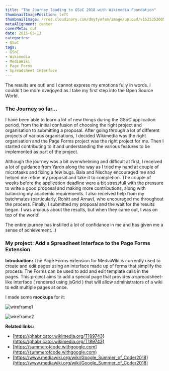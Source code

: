 ```yaml
---
title: "The Journey leading to GSoC 2018 with Wikimedia Foundation"
thumbnailImagePosition: left
thumbnailImage: //res.cloudinary.com/dmytyofam/image/upload/v1525352005/220px-GSoC.png
metaAlignment: center
coverMeta: out
date: 2015-05-13
categories:
- GSoC
tags:
- GSoC
- Wikimedia
- MediaWiki
- Page Forms
- Spreadsheet Interface
---
```


The results are out! and I cannot express my emotions fully in words.
I couldn't be more overjoyed as I take my first step into the Open Source World.

<!--more-->
### The Journey so far...
I have been able to learn a lot of new things during the GSoC application period, from the initial confusion of choosing the right project and organisation to submitting a proposal.
After going through a lot of different projects of various organisations, I decided Wikimedia was the right organisation and the Page Forms project was the right project for me. Then I started contributing to it and understanding the various features to be implemented as part of the project.

Although the journey was a bit overwhelming and difficult at first, I received a lot of guidance from Yaron along the way as I tried my hand at couple of microtasks and fixing a few bugs.
Bala and Nischay encouraged me and helped me refine my proposal and take it to completion.
The couple of weeks before the application deadline were a bit stressfull with the pressure to write a good proposal and making more contributions, along with balancing my academic requirements. I also received help from my batchmates (particularly, Rohitt and Arnav), who encouraged me throughout the process.
Finally, I submitted my proposal and the wait for the results began. I was anxious about the results, but when they came out, I was on top of the world!

The entire journey has instilled a lot of confidance in me and has given me a sense of achievement. :)

### My project: Add a Spreadheet Interface to the Page Forms Extension
**Introduction:** The Page Forms extension for MediaWiki is currently used to create and edit pages using an interface made up of forms that simplify the process. The Forms can be used to add and edit template calls in the pages. This project aims to add a special page that provides a spreadsheet-like interface ( rendered using jsGrid ) that will allow administrators of a wiki to edit multiple pages at once.

I made some **mockups** for it:

![wireframe1](https://res.cloudinary.com/dmytyofam/image/upload/v1525352161/blog-images/ProposalWireframe_1.png)

![wireframe2](https://res.cloudinary.com/dmytyofam/image/upload/v1525352168/blog-images/ProposalWireframe_2.png)

**Related links:**

+ [https://phabricator.wikimedia.org/T189743](https://phabricator.wikimedia.org/T189743)
+ [https://summerofcode.withgoogle.com](https://summerofcode.withgoogle.com)
+ [https://www.mediawiki.org/wiki/Google_Summer_of_Code/2018](https://www.mediawiki.org/wiki/Google_Summer_of_Code/2018)
